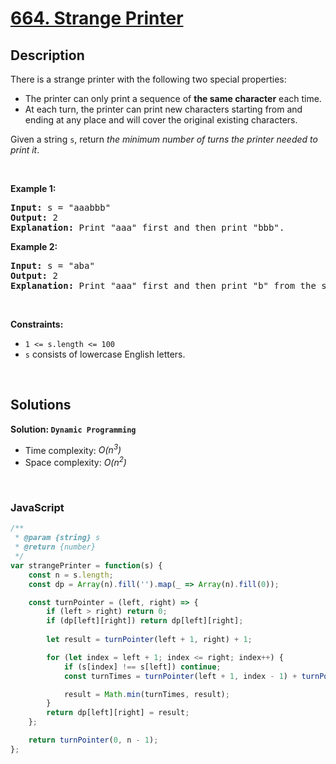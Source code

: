 # [664. Strange Printer](https://leetcode.com/problems/strange-printer)

## Description

<div class="elfjS" data-track-load="description_content"><p>There is a strange printer with the following two special properties:</p>

<ul>
	<li>The printer can only print a sequence of <strong>the same character</strong> each time.</li>
	<li>At each turn, the printer can print new characters starting from and ending at any place and will cover the original existing characters.</li>
</ul>

<p>Given a string <code>s</code>, return <em>the minimum number of turns the printer needed to print it</em>.</p>

<p>&nbsp;</p>
<p><strong class="example">Example 1:</strong></p>

<pre><strong>Input:</strong> s = "aaabbb"
<strong>Output:</strong> 2
<strong>Explanation:</strong> Print "aaa" first and then print "bbb".
</pre>

<p><strong class="example">Example 2:</strong></p>

<pre><strong>Input:</strong> s = "aba"
<strong>Output:</strong> 2
<strong>Explanation:</strong> Print "aaa" first and then print "b" from the second place of the string, which will cover the existing character 'a'.
</pre>

<p>&nbsp;</p>
<p><strong>Constraints:</strong></p>

<ul>
	<li><code>1 &lt;= s.length &lt;= 100</code></li>
	<li><code>s</code> consists of lowercase English letters.</li>
</ul>
</div>

<p>&nbsp;</p>

## Solutions

**Solution: `Dynamic Programming`**
- Time complexity: <em>O(n<sup>3</sup>)</em>
- Space complexity: <em>O(n<sup>2</sup>)</em>

<p>&nbsp;</p>

### **JavaScript**

```js
/**
 * @param {string} s
 * @return {number}
 */
var strangePrinter = function(s) {
    const n = s.length;
    const dp = Array(n).fill('').map(_ => Array(n).fill(0));

    const turnPointer = (left, right) => {
        if (left > right) return 0;
        if (dp[left][right]) return dp[left][right];
    
        let result = turnPointer(left + 1, right) + 1;

        for (let index = left + 1; index <= right; index++) {
            if (s[index] !== s[left]) continue;
            const turnTimes = turnPointer(left + 1, index - 1) + turnPointer(index, right);

            result = Math.min(turnTimes, result);
        }
        return dp[left][right] = result;
    };

    return turnPointer(0, n - 1);
};
```
